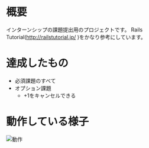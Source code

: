 # 概要
インターンシップの課題提出用のプロジェクトです。
Rails Tutorial(http://railstutorial.jp/ )をかなり参考にしています。

# 達成したもの
- 必須課題のすべて
- オプション課題
  - +1をキャンセルできる

# 動作している様子
![動作](https://raw.githubusercontent.com/mak4026/internship_wantedly/master/readme.gif)